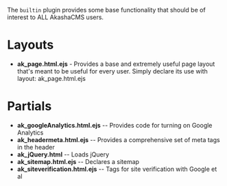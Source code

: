 The `builtin` plugin provides some base functionality that should be of interest to ALL AkashaCMS users.

# Layouts

* **ak_page.html.ejs** - Provides a base and extremely useful page layout that's meant to be useful for every user.  Simply declare its use with layout: ak_page.html.ejs

# Partials

* **ak_googleAnalytics.html.ejs** -- Provides code for turning on Google Analytics
* **ak_headermeta.html.ejs** -- Provides a comprehensive set of meta tags in the header
* **ak_jQuery.html** -- Loads jQuery
* **ak_sitemap.html.ejs** -- Declares a sitemap
* **ak_siteverification.html.ejs** -- Tags for site verification with Google et al
